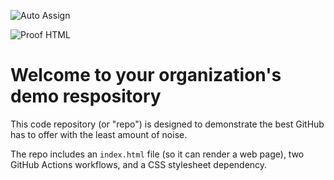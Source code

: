 ![Auto Assign](https://github.com/open-source-common/demo-repository/actions/workflows/auto-assign.yml/badge.svg)

![Proof HTML](https://github.com/open-source-common/demo-repository/actions/workflows/proof-html.yml/badge.svg)

# Welcome to your organization's demo respository
This code repository (or "repo") is designed to demonstrate the best GitHub has to offer with the least amount of noise.

The repo includes an `index.html` file (so it can render a web page), two GitHub Actions workflows, and a CSS stylesheet dependency.
